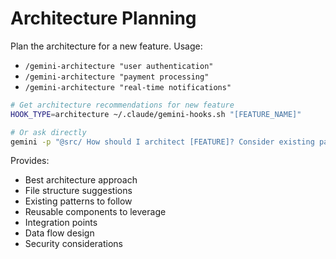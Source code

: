# Architecture Planning

Plan the architecture for a new feature. Usage:
- `/gemini-architecture "user authentication"`
- `/gemini-architecture "payment processing"`
- `/gemini-architecture "real-time notifications"`

```bash
# Get architecture recommendations for new feature
HOOK_TYPE=architecture ~/.claude/gemini-hooks.sh "[FEATURE_NAME]"

# Or ask directly
gemini -p "@src/ How should I architect [FEATURE]? Consider existing patterns, suggest file structure, identify reusable components"
```

Provides:
- Best architecture approach
- File structure suggestions
- Existing patterns to follow
- Reusable components to leverage
- Integration points
- Data flow design
- Security considerations